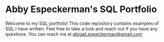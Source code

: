 # Abby Especkerman's SQL Portfolio 

Welcome to my SQL portfolio! This code repository contains examples of SQL I have written. Feel free to take a look and reach out if you have any questions. You can reach me at abigail.especkerman@gmail.com
